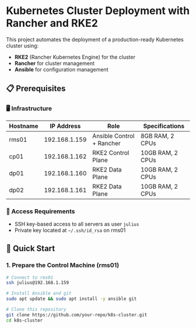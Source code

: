 # Kubernetes Cluster Deployment with Rancher and RKE2

This project automates the deployment of a production-ready Kubernetes cluster using:
- **RKE2** (Rancher Kubernetes Engine) for the cluster
- **Rancher** for cluster management
- **Ansible** for configuration management

## 📋 Prerequisites

### 🖥️ Infrastructure
| Hostname | IP Address | Role | Specifications |
|----------|------------|------|----------------|
| rms01 | 192.168.1.159 | Ansible Control + Rancher | 8GB RAM, 2 CPUs |
| cp01 | 192.168.1.162 | RKE2 Control Plane | 10GB RAM, 2 CPUs |
| dp01 | 192.168.1.160 | RKE2 Data Plane | 10GB RAM, 2 CPUs |
| dp02 | 192.168.1.161 | RKE2 Data Plane | 10GB RAM, 2 CPUs |

### 🔑 Access Requirements
- SSH key-based access to all servers as user `julius`
- Private key located at `~/.ssh/id_rsa` on rms01

## 🚀 Quick Start

### 1. Prepare the Control Machine (rms01)

```bash
# Connect to rms01
ssh julius@192.168.1.159

# Install Ansible and git
sudo apt update && sudo apt install -y ansible git

# Clone this repository
git clone https://github.com/your-repo/k8s-cluster.git
cd k8s-cluster
